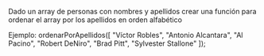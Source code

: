 Dado un array de personas con nombres y apellidos
crear una función para ordenar el array por los apellidos
en orden alfabético
 
Ejemplo:
ordenarPorApellidos([
    "Víctor Robles",
    "Antonio Alcantara",
    "Al Pacino",
    "Robert DeNiro",
    "Brad Pitt",
    "Sylvester Stallone"
]);  
 